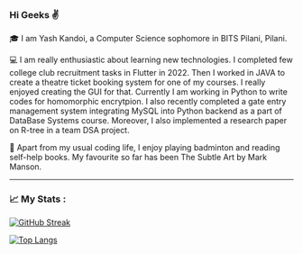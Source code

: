 ### Hi Geeks :v:
<!--
**YashKandoi/YashKandoi** is a ✨ _special_ ✨ repository because its `README.md` (this file) appears on your GitHub profile.

Here are some ideas to get you started:

- 🔭 I’m currently working on ...
- 🌱 I’m currently learning ...
- 👯 I’m looking to collaborate on ...
- 🤔 I’m looking for help with ...
- 💬 Ask me about ...
- 📫 How to reach me: ...
- 😄 Pronouns: ...
- ⚡ Fun fact: ...
-->

:mortar_board: I am Yash Kandoi, a Computer Science sophomore in BITS Pilani, Pilani. 

:computer: I am really enthusiastic about learning new technologies. I completed few college club recruitment tasks in Flutter in 2022. Then I worked in JAVA to create a theatre ticket booking system for one of my courses. I really enjoyed creating the GUI for that. Currently I am working in Python to write codes for homomorphic encrytpion. I also recently completed a gate entry management system integrating MySQL into Python backend as a part of DataBase Systems course. Moreover, I also implemented a research paper on R-tree in a team DSA project.

:badminton: Apart from my usual coding life, I enjoy playing badminton and reading self-help books. My favourite so far has been The Subtle Art by Mark Manson.

---

### :chart_with_upwards_trend: My Stats :

[![GitHub Streak](http://github-readme-streak-stats.herokuapp.com?user=YashKandoi&theme=dark)](https://git.io/streak-stats)

[![Top Langs](https://github-readme-stats.vercel.app/api/top-langs/?username=YashKandoi&layout=compact&theme=vision-friendly-dark)](https://github.com/anuraghazra/github-readme-stats)








